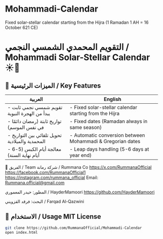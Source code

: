 # Mohammadi-Calendar
Fixed solar-stellar calendar starting from the Hijra (1 Ramadan 1 AH = 16 October 621 CE)
# التقويم المحمدي الشمسي النجمي / Mohammadi Solar-Stellar Calendar ☀️📅


## 🌟 الميزات الرئيسية / Key Features
| العربية | English |
|---------|---------|
| - تقويم شمسي نجمي ثابت يبدأ من الهجرة النبوية | - Fixed solar-stellar calendar starting from the Hijra |
| - تواريخ ثابتة (رمضان دائمًا في نفس الموسم) | - Fixed dates (Ramadan always in same season) |
| - تحويل تلقائي بين التواريخ المحمدية والميلادية | - Automatic conversion between Mohammadi & Gregorian dates |
| - معالجة أيام الكبس (5-6 أيام نهاية السنة) | - Leap days handling (5-6 days at year end) |

👥 الفريق / Team
شركة رمانة / Rummana Co
https://x.com/RummanaOfficial
https://facebook.com/RummanaOfficial1
https://instagram.com/rummana_official
Email: Rummana.official@gmail.com

المطور: حيدر المعموري / HayderMamoori https://github.com/HayderMamoori

البحث: فرقد القزويني / Farqad Al-Qazwini


## 🚀 الاستخدام / Usage MIT License
```bash
git clone https://github.com/RummanaOfficial/Mohammadi-Calendar
open index.html
